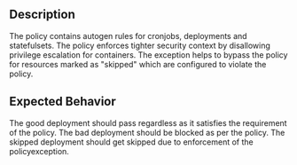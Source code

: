 ## Description

The policy contains autogen rules for cronjobs, deployments and statefulsets.
The policy enforces tighter security context by disallowing privilege escalation for containers.
The exception helps to bypass the policy for resources marked as "skipped" which are configured to violate the policy.

## Expected Behavior

The good deployment should pass regardless as it satisfies the requirement of the policy.
The bad deployment should be blocked as per the policy.
The skipped deployment should get skipped due to enforcement of the policyexception.